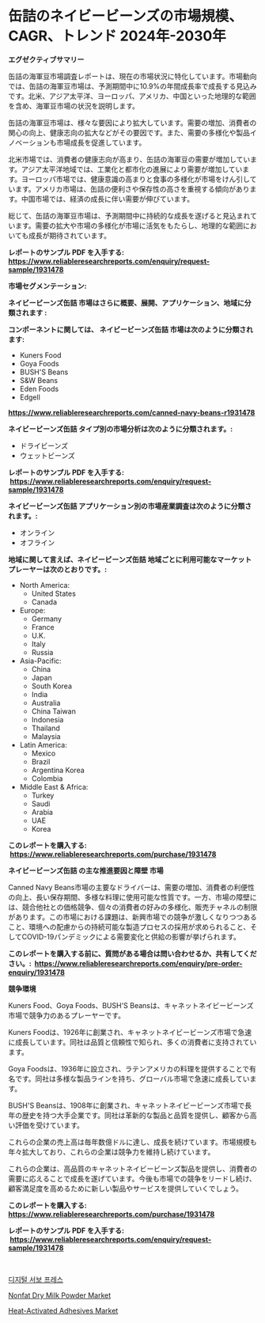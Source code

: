 <p><h1>缶詰のネイビービーンズの市場規模、CAGR、トレンド 2024年-2030年</h1></p><p><strong>エグゼクティブサマリー</strong></p>
<p><p>缶詰の海軍豆市場調査レポートは、現在の市場状況に特化しています。市場動向では、缶詰の海軍豆市場は、予測期間中に10.9%の年間成長率で成長する見込みです。北米、アジア太平洋、ヨーロッパ、アメリカ、中国といった地理的な範囲を含め、海軍豆市場の状況を説明します。</p><p>缶詰の海軍豆市場は、様々な要因により拡大しています。需要の増加、消費者の関心の向上、健康志向の拡大などがその要因です。また、需要の多様化や製品イノベーションも市場成長を促進しています。</p><p>北米市場では、消費者の健康志向が高まり、缶詰の海軍豆の需要が増加しています。アジア太平洋地域では、工業化と都市化の進展により需要が増加しています。ヨーロッパ市場では、健康意識の高まりと食事の多様化が市場をけん引しています。アメリカ市場は、缶詰の便利さや保存性の高さを重視する傾向があります。中国市場では、経済の成長に伴い需要が伸びています。</p><p>総じて、缶詰の海軍豆市場は、予測期間中に持続的な成長を遂げると見込まれています。需要の拡大や市場の多様化が市場に活気をもたらし、地理的な範囲においても成長が期待されています。</p></p>
<p><strong>レポートのサンプル PDF を入手する: <a href="https://www.reliableresearchreports.com/enquiry/request-sample/1931478">https://www.reliableresearchreports.com/enquiry/request-sample/1931478</a></strong></p>
<p><strong>市場セグメンテーション:</strong></p>
<p><strong> ネイビービーンズ缶詰 市場はさらに概要、展開、アプリケーション、地域に分類されます :</strong></p>
<p><strong>コンポーネントに関しては、 ネイビービーンズ缶詰 市場は次のように分類されます: &nbsp;</strong></p>
<p><ul><li>Kuners Food</li><li>Goya Foods</li><li>BUSH'S Beans</li><li>S&W Beans</li><li>Eden Foods</li><li>Edgell</li></ul></p>
<p><strong><a href="https://www.reliableresearchreports.com/canned-navy-beans-r1931478">https://www.reliableresearchreports.com/canned-navy-beans-r1931478</a></strong></p>
<p><strong> ネイビービーンズ缶詰 タイプ別の市場分析は次のように分類されます。:</strong></p>
<p><ul><li>ドライビーンズ</li><li>ウェットビーンズ</li></ul></p>
<p><strong>レポートのサンプル PDF を入手する: &nbsp;<a href="https://www.reliableresearchreports.com/enquiry/request-sample/1931478">https://www.reliableresearchreports.com/enquiry/request-sample/1931478</a></strong></p>
<p><strong> ネイビービーンズ缶詰 アプリケーション別の市場産業調査は次のように分類されます。:</strong></p>
<p><ul><li>オンライン</li><li>オフライン</li></ul></p>
<p><strong>地域に関して言えば、ネイビービーンズ缶詰 地域ごとに利用可能なマーケットプレーヤーは次のとおりです。:</strong></p>
<p><ul>
    <li>
        North America:
        <ul>
            <li>United States</li>
            <li>Canada</li>
        </ul>
    </li>
    <li>
        Europe:
        <ul>
            <li>Germany</li>
            <li>France</li>
            <li>U.K.</li>
            <li>Italy</li>
            <li>Russia</li>
        </ul>
    </li>
    <li>
        Asia-Pacific:
        <ul>
            <li>China</li>
            <li>Japan</li>
            <li>South Korea</li>
            <li>India</li>
            <li>Australia</li>
            <li>China Taiwan</li>
            <li>Indonesia</li>
            <li>Thailand</li>
            <li>Malaysia</li>
        </ul>
    </li>
    <li>
        Latin America:
        <ul>
            <li>Mexico</li>
            <li>Brazil</li>
            <li>Argentina Korea</li>
            <li>Colombia</li>
        </ul>
    </li>
    <li>
        Middle East & Africa:
        <ul>
            <li>Turkey</li>
            <li>Saudi</li>
            <li>Arabia</li>
            <li>UAE</li>
            <li>Korea</li>
        </ul>
    </li>
    </ul></p>
<p><strong>このレポートを購入する: &nbsp;<a href="https://www.reliableresearchreports.com/purchase/1931478">https://www.reliableresearchreports.com/purchase/1931478</a></strong></p>
<p><strong>ネイビービーンズ缶詰 の主な推進要因と障壁 市場</strong></p>
<p><p>Canned Navy Beans市場の主要なドライバーは、需要の増加、消費者の利便性の向上、長い保存期間、多様な料理に使用可能な性質です。一方、市場の障壁には、競合他社との価格競争、個々の消費者の好みの多様化、販売チャネルの制限があります。この市場における課題は、新興市場での競争が激しくなりつつあること、環境への配慮からの持続可能な製造プロセスの採用が求められること、そしてCOVID-19パンデミックによる需要変化と供給の影響が挙げられます。</p></p>
<p><strong>このレポートを購入する前に、質問がある場合は問い合わせるか、共有してください。:&nbsp; <a href="https://www.reliableresearchreports.com/enquiry/pre-order-enquiry/1931478">https://www.reliableresearchreports.com/enquiry/pre-order-enquiry/1931478</a></strong></p>
<p><strong>競争環境</strong></p>
<p><p>Kuners Food、Goya Foods、BUSH'S Beansは、キャネットネイビービーンズ市場で競争力のあるプレーヤーです。</p><p>Kuners Foodは、1926年に創業され、キャネットネイビービーンズ市場で急速に成長しています。同社は品質と信頼性で知られ、多くの消費者に支持されています。</p><p>Goya Foodsは、1936年に設立され、ラテンアメリカの料理を提供することで有名です。同社は多様な製品ラインを持ち、グローバル市場で急速に成長しています。</p><p>BUSH'S Beansは、1908年に創業され、キャネットネイビービーンズ市場で長年の歴史を持つ大手企業です。同社は革新的な製品と品質を提供し、顧客から高い評価を受けています。</p><p>これらの企業の売上高は毎年数億ドルに達し、成長を続けています。市場規模も年々拡大しており、これらの企業は競争力を維持し続けています。</p><p>これらの企業は、高品質のキャネットネイビービーンズ製品を提供し、消費者の需要に応えることで成長を遂げています。今後も市場での競争をリードし続け、顧客満足度を高めるために新しい製品やサービスを提供していくでしょう。</p></p>
<p><strong>このレポートを購入する: &nbsp; <a href="https://www.reliableresearchreports.com/purchase/1931478">https://www.reliableresearchreports.com/purchase/1931478</a></strong></p>
<p><strong>レポートのサンプル PDF を入手する: &nbsp;<a href="https://www.reliableresearchreports.com/enquiry/request-sample/1931478">https://www.reliableresearchreports.com/enquiry/request-sample/1931478</a></strong><strong></strong></p>
<p>&nbsp;</p>
<p><p><a href="https://github.com/sammyUltyylrich9067856/Market-Research-Report-List-1/blob/main/170214317170.md">디지털 서보 프레스</a></p><p><a href="https://github.com/Krish2023na/Market-Research-Report-List-3/blob/main/nonfat-dry-milk-powder-market.md">Nonfat Dry Milk Powder Market</a></p><p><a href="https://issuu.com/reportprime-2/docs/heat-activated-adhesives-market-size-2030.pptx">Heat-Activated Adhesives Market</a></p></p>